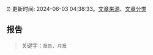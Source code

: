 :alarm_clock: 更新时间: 2024-06-03 04:38:33。[文章来源](/README.md)、[文章分类](/TAGS.md)

## 报告


> 关键字：`报告`、`月报`



